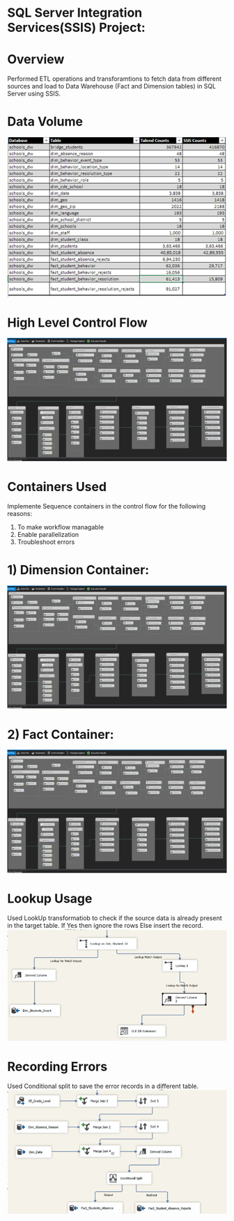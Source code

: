 
# SQL Server Integration Services(SSIS) Project:

# Overview
Performed ETL operations and transforamtions to fetch data from different sources and load to Data Warehouse (Fact and Dimension tables) in SQL Server using SSIS.

# Data Volume
<img src ="extras/datavolume.png" />

# High Level Control Flow
<img src ="extras/snap1.png" />

# Containers Used
Implemente Sequence containers in the control flow for the following reasons:

1) To make workflow managable
2) Enable parallelization
3) Troubleshoot errors

# 1) Dimension Container:
<img src ="extras/snap1.png" />

# 2) Fact Container:
<img src ="extras/snap1.png" />

# Lookup Usage
Used LookUp transformatiob to check if the source data is already present in the target table. 
If Yes then ignore the rows
Else insert the record.
<img src ="extras/lookup.png" />


# Recording Errors 
Used Conditional split to save the error records in a different table.
<img src ="extras/errorrecord.png" />





